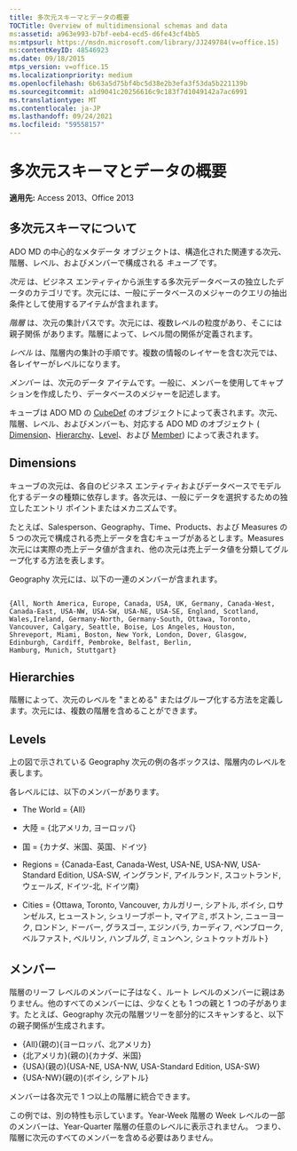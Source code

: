 ```yaml
---
title: 多次元スキーマとデータの概要
TOCTitle: Overview of multidimensional schemas and data
ms:assetid: a963e993-b7bf-eeb4-ecd5-d6fe43cf4bb5
ms:mtpsurl: https://msdn.microsoft.com/library/JJ249784(v=office.15)
ms:contentKeyID: 48546923
ms.date: 09/18/2015
mtps_version: v=office.15
ms.localizationpriority: medium
ms.openlocfilehash: 6b63a5d75bf4bc5d38e2b3efa3f53da5b221139b
ms.sourcegitcommit: a1d9041c20256616c9c183f7d1049142a7ac6991
ms.translationtype: MT
ms.contentlocale: ja-JP
ms.lasthandoff: 09/24/2021
ms.locfileid: "59558157"
---
```

# <a name="overview-of-multidimensional-schemas-and-data"></a>多次元スキーマとデータの概要

**適用先:** Access 2013、Office 2013

## <a name="understanding-multidimensional-schemas"></a>多次元スキーマについて

ADO MD の中心的なメタデータ オブジェクトは、構造化された関連する次元、階層、レベル、およびメンバーで構成される *キューブ* です。

*次元* は、ビジネス エンティティから派生する多次元データベースの独立したデータのカテゴリです。次元には、一般にデータベースのメジャーのクエリの抽出条件として使用するアイテムが含まれます。

*階層* は、次元の集計パスです。次元には、複数レベルの粒度があり、そこには親子関係 があります。階層によって、レベル間の関係が定義されます。

*レベル* は、階層内の集計の手順です。複数の情報のレイヤーを含む次元では、各レイヤーがレベルになります。

*メンバー* は、次元のデータ アイテムです。一般に、メンバーを使用してキャプションを作成したり、データベースのメジャーを記述します。

キューブは ADO MD の [CubeDef](cubedef-object-ado-md.md) のオブジェクトによって表されます。次元、階層、レベル、およびメンバーも、対応する ADO MD のオブジェクト ( [Dimension](dimension-object-ado-md.md)、[Hierarchy](hierarchy-object-ado-md.md)、[Level](level-object-ado-md.md)、および [Member](member-object-ado-md.md)) によって表されます。

## <a name="dimensions"></a>Dimensions

キューブの次元は、各自のビジネス エンティティおよびデータベースでモデル化するデータの種類に依存します。各次元は、一般にデータを選択するための独立したエントリ ポイントまたはメカニズムです。

たとえば、Salesperson、Geography、Time、Products、および Measures の 5 つの次元で構成される売上データを含むキューブがあるとします。Measures 次元には実際の売上データ値が含まれ、他の次元は売上データ値を分類してグループ化する方法を表します。

Geography 次元には、以下の一連のメンバーが含まれます。

```text
 
{All, North America, Europe, Canada, USA, UK, Germany, Canada-West, 
Canada-East, USA-NW, USA-SW, USA-NE, USA-SE, England, Scotland,  
Wales,Ireland, Germany-North, Germany-South, Ottawa, Toronto,  
Vancouver, Calgary, Seattle, Boise, Los Angeles, Houston,  
Shreveport, Miami, Boston, New York, London, Dover, Glasgow,  
Edinburgh, Cardiff, Pembroke, Belfast, Berlin,  
Hamburg, Munich, Stuttgart} 
```

## <a name="hierarchies"></a>Hierarchies

階層によって、次元のレベルを "まとめる" またはグループ化する方法を定義します。次元には、複数の階層を含めることができます。

## <a name="levels"></a>Levels

上の図で示されている Geography 次元の例の各ボックスは、階層内のレベルを表します。

各レベルには、以下のメンバーがあります。

  - The World = {All}


  - 大陸 = {北アメリカ, ヨーロッパ}

  - 国 = {カナダ、米国、英国、ドイツ}

  - Regions = {Canada-East, Canada-West, USA-NE, USA-NW, USA-Standard Edition, USA-SW, イングランド, アイルランド, スコットランド, ウェールズ, ドイツ-北, ドイツ南}

  - Cities = {Ottawa, Toronto, Vancouver, カルガリー, シアトル, ボイシ, ロサンゼルス, ヒューストン, シュリーブポート, マイアミ, ボストン, ニューヨーク, ロンドン, ドーバー, グラスゴー, エジンバラ, カーディフ, ペンブローク, ベルファスト, ベルリン, ハンブルグ, ミュンヘン, シュトゥットガルト}

## <a name="members"></a>メンバー

階層のリーフ レベルのメンバーに子はなく、ルート レベルのメンバーに親はありません。他のすべてのメンバーには、少なくとも 1 つの親と 1 つの子があります。たとえば、Geography 次元の階層ツリーを部分的にスキャンすると、以下の親子関係が生成されます。

- {All}(親の){ヨーロッパ、北アメリカ}
- {北アメリカ}(親の){カナダ、米国}
- {USA}(親の){USA-NE, USA-NW, USA-Standard Edition, USA-SW}
- {USA-NW}(親の){ボイシ, シアトル}

メンバーは各次元で 1 つ以上の階層に統合できます。

この例では、別の特性も示しています。Year-Week 階層の Week レベルの一部のメンバーは、Year-Quarter 階層の任意のレベルに表示されません。 つまり、階層に次元のすべてのメンバーを含める必要はありません。
